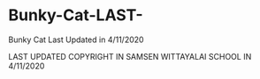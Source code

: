 # Bunky-Cat-LAST-
Bunky Cat Last Updated in 4/11/2020

LAST UPDATED COPYRIGHT IN SAMSEN WITTAYALAI SCHOOL IN 4/11/2020
